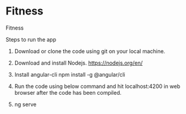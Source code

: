 # Fitness
Fitness

Steps to run the app

1. Download or clone the code using git on your local machine.

2. Download and install Nodejs.
   https://nodejs.org/en/

3. Install angular-cli 
   npm install -g @angular/cli
   
4. Run the code using below command and hit localhost:4200 in web browser after the code has been compiled.

5. ng serve
